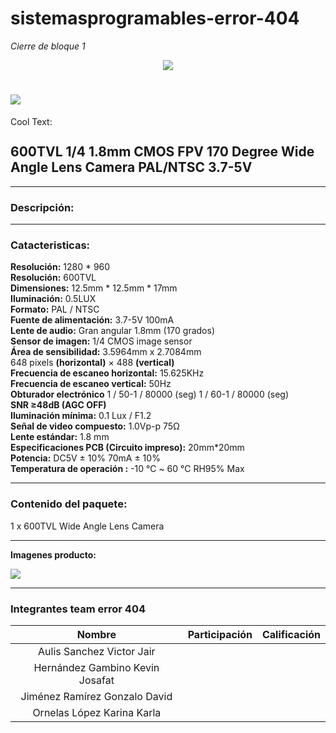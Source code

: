 # sistemasprogramables-error-404

_Cierre de bloque 1_
<p align="center">
  <img src="https://external-content.duckduckgo.com/iu/?u=https%3A%2F%2Fthumbs.dreamstime.com%2Ft%2Ferror-isolated-icon-simple-element-illustration-programming-concept-icons-editable-logo-sign-symbol-design-white-142291263.jpg&f=1&nofb=1">
</p>

# ![](https://images.cooltext.com/5387873.png)

<a href="http://cooltext.com" target="_top"><img src="https://cooltext.com/images/ct_pixel.gif" width="80" height="15" alt="Cool Text: Logo and Graphics Generator" border="0" /></a>

## 600TVL 1/4 1.8mm CMOS FPV 170 Degree Wide Angle Lens Camera PAL/NTSC 3.7-5V
___
### Descripción:

___
### Catacteristicas:
**Resolución:** 1280 * 960  
**Resolución:** 600TVL  
**Dimensiones:** 12.5mm * 12.5mm * 17mm  
**Iluminación:** 0.5LUX  
**Formato:** PAL / NTSC  
**Fuente de alimentación:** 3.7-5V 100mA  
**Lente de audio:** Gran angular 1.8mm (170 grados)  
**Sensor de imagen:** 1/4 CMOS image sensor  
**Área de sensibilidad:** 3.5964mm x 2.7084mm  
648 pixels **(horizontal)** × 488 **(vertical)**  
**Frecuencia de escaneo horizontal:** 15.625KHz  
**Frecuencia de escaneo vertical:** 50Hz  
**Obturador electrónico** 1 / 50-1 / 80000 (seg) 1 / 60-1 / 80000 (seg)  
**SNR ≥48dB (AGC OFF)**  
**Iluminación mínima:** 0.1 Lux / F1.2  
**Señal de video compuesto:** 1.0Vp-p 75Ω  
**Lente estándar:** 1.8 mm  
**Especificaciones PCB (Circuito impreso):** 20mm*20mm  
**Potencia:** DC5V ± 10% 70mA ± 10%  
**Temperatura de operación :** -10 ℃ ~ 60 ℃ RH95% Max  
___
### Contenido del paquete:  
1 x 600TVL  Wide Angle Lens Camera 
___
**Imagenes producto:**  

![](http://imgfz.com/i/lz40gtD.png)

___
### Integrantes team error 404

| Nombre                          | Participación | Calificación |
|:-------------------------------:|:-------------:|:------------:|
| Aulis Sanchez Victor Jair       |               |              |
| Hernández Gambino Kevin Josafat |               |              |
| Jiménez Ramírez Gonzalo David   |               |              |
| Ornelas López Karina Karla      |               |              |

